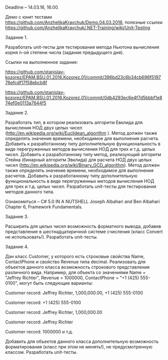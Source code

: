 Deadline – 14.03.16, 16.00.

Демо с юнит тестами https://github.com/AnzhelikaKravchuk/Demo.04.03.2016, полезные ссылки https://github.com/AnzhelikaKravchuk/.NET-Training/wiki/Unit-Testing

Задание 1. 

Разработать unit-тесты для тестирования метода Ньютона вычисления корня n-ой степени числа (задание предыдущего дня).

Ссылки на выполненное задание:

https://github.com/stanislav-kozorez/EPAM.BSU.01.2016.Kozorez.01/commit/396bd23c6b34cb696f519776efcdf17f58ebcb8f

https://github.com/stanislav-kozorez/EPAM.BSU.01.2016.Kozorez.01/commit/0db4293ec6e4f7d5bbbf1e874ef0e0113a7644f5

Задание 2. 

Разработать тип, в котором реализовать алгоритм Евклида для вычисления НОД двух целых чисел (http://en.wikipedia.org/wiki/Euclidean_algorithm ). Метод должен также  определять значение времени, необходимое для выполнения расчета. Добавить к разработанному типу 
дополнительную функциональность в виде перегруженных методов вычисления НОД для трех и т.д. целых чисел. Добавить к разработанному типу метод, реализующий алгоритм Стейна (бинарный алгоритм
Эвклида) для расчета НОД двух целых чисел (http://en.wikipedia.org/wiki/Binary_GCD_algorithm). Метод должен также  определять значение времени, необходимое для выполнения расчетов.
Добавить к разработанному типу дополнительную функциональность в виде перегруженных методов вычисления НОД для трех и т.д. целых чисел.
Разработать unit-тесты для тестирования методов данного типа.

Ознакомиться – C# 5.0 IN A NUTSHELL Joseph Albahari and Ben Albahari Chapter 6, Framework Fundamentals.

Задание 3. 

Расширить для целых чисел возможность форматного вывода, добавив представление в шестнадцатиричной системе счисления (класс Convert не использовать!).
Разработать unit-тесты.

Задание 4.

Дан класс Customer, у которого есть строковые свойства Name, ContactPhone и свойство Revenue типа decimal. Реализовать для объектов данного класса возможность 
строкового представления различного вида. Например, для объекта со значениями Name = "Jeffrey Richter", Revenue = 1000000, ContactPhone = "+1 (425) 555-0100", могут быть следующие 
варианты: 

Customer record: Jeffrey Richter,  1,000,000.00, +1 (425) 555-0100

Customer record: +1 (425) 555-0100

Customer record: Jeffrey Richter, 1,000,000.00

Customer record: Jeffrey Richter

Customer record: 1000000 и т.д.

Добавить для объектов данного класса дополнительную возможность форматирования (класс при этом не менять!), не предусмотренную классом. 
Разработать unit-тесты.
